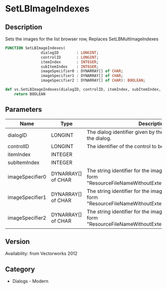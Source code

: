 # SetLBImageIndexes

## Description
Sets the images for the list browser row, Replaces SetLBMultImageIndexes

```pascal
FUNCTION SetLBImageIndexes(
				dialogID        : LONGINT;
				controlID       : LONGINT;
				itemIndex       : INTEGER;
				subItemIndex    : INTEGER;
				imageSpecifier0 : DYNARRAY[] of CHAR;
				imageSpecifier1 : DYNARRAY[] of CHAR;
				imageSpecifier2 : DYNARRAY[] of CHAR): BOOLEAN;
```

```python
def vs.SetLBImageIndexes(dialogID, controlID, itemIndex, subItemIndex, imageSpecifier0, imageSpecifier1, imageSpecifier2):
    return BOOLEAN
```

## Parameters
|Name|Type|Description|
|---|---|---|
|dialogID|LONGINT|The dialog identifier given by the command to create the dialog.|
|controlID|LONGINT|The identifier of the control to be updated.|
|itemIndex|INTEGER|   |
|subItemIndex|INTEGER|   |
|imageSpecifier0|DYNARRAY[] of CHAR|The string identifier for the image. It should be of the form &quot;ResourceFileNameWithoutExtension/PathOfImageFile&quot;.|
|imageSpecifier1|DYNARRAY[] of CHAR|The string identifier for the image. It should be of the form &quot;ResourceFileNameWithoutExtension/PathOfImageFile&quot;.|
|imageSpecifier2|DYNARRAY[] of CHAR|The string identifier for the image. It should be of the form &quot;ResourceFileNameWithoutExtension/PathOfImageFile&quot;.|

## Version
Availability: from Vectorworks 2012

## Category
* Dialogs - Modern

